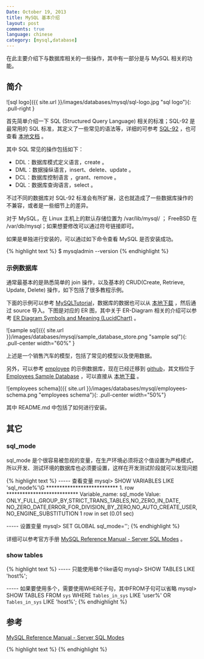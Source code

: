 ```yaml
---
Date: October 19, 2013
title: MySQL 基本介绍
layout: post
comments: true
language: chinese
category: [mysql,database]
---
```


在此主要介绍下与数据库相关的一些操作，其中有一部分是与 MySQL 相关的功能。

<!-- more -->


## 简介

![sql logo]({{ site.url }}/images/databases/mysql/sql-logo.jpg "sql logo"){: .pull-right }

首先简单介绍一下 SQL (Structured Query Language) 相关的标准；SQL-92 是最常用的 SQL 标准，其定义了一些常见的语法等，详细的可参考 [SQL-92](http://www.contrib.andrew.cmu.edu/~shadow/sql/sql1992.txt) ，也可查看 [本地文档](/reference/mysql/SQL1992.txt) 。

其中 SQL 常见的操作包括如下：

* DDL：数据库模式定义语言，create 。
* DML：数据操纵语言，insert、delete、update 。
* DCL：数据库控制语言 ，grant、remove 。
* DQL：数据库查询语言，select 。

不过不同的数据库对 SQL-92 标准会有所扩展，这也就造成了一些数据库操作的不兼容，或者是一些细节上的差异。

对于 MySQL，在 Linux 主机上的默认存储位置为 /var/lib/mysql/ ； FreeBSD 在 /var/db/mysql；如果想要修改可以通过符号链接即可。

如果是单独进行安装的，可以通过如下命令查看 MySQL 是否安装成功。

{% highlight text %}
$ mysqladmin --version
{% endhighlight %}

### 示例数据库

通常最基本的是熟悉简单的 join 操作，以及基本的 CRUD(Create, Retrieve, Update, Delete) 操作，如下包括了很多教程示例。

下面的示例可以参考 [MySQLTutorial](http://www.mysqltutorial.org/)，数据库的数据也可以从 [本地下载](/reference/mysql/from_mysqltutorial.sql) ，然后通过 source 导入。下图是对应的 ER 图，其中关于 ER-Diagram 相关的介绍可以参考 [ER Diagram Symbols and Meaning (LucidChart)](https://www.lucidchart.com/pages/ER-diagram-symbols-and-meaning) 。

![sample sql]({{ site.url }}/images/databases/mysql/sample_database_store.png "sample sql"){: .pull-center width="60%" }

上述是一个销售汽车的模型，包括了常见的模型以及使用数据。

<!--
Customers，保存了用户的信息。
Products，产品信息，也就是车的信息。
ProductLines: stores a list of product line categories.
Orders: stores  sales orders placed by customers.
OrderDetails: stores sales order line items for each sales order.
Payments: stores payments made by customers based on their accounts.
Employees: stores all employee information as well as the organization structure such as who reports to whom.
Offices: stores sales office data.
-->


另外，可以参考 [employee](https://launchpad.net/test-db/) 的示例数据库，现在已经迁移到 [github](https://github.com/datacharmer/test_db)，其文档位于 [Employees Sample Database](http://dev.mysql.com/doc/employee/en/) ，可以直接从 [本地下载](/reference/mysql/test_db-master.zip) 。

![employees schema]({{ site.url }}/images/databases/mysql/employees-schema.png "employees schema"){: .pull-center width="50%"}

其中 README.md 中包括了如何进行安装。


## 其它



### sql_mode

sql_mode 是个很容易被忽视的变量，在生产环境必须将这个值设置为严格模式，所以开发、测试环境的数据库也必须要设置，这样在开发测试阶段就可以发现问题

{% highlight text %}
----- 查看变量
mysql> SHOW VARIABLES LIKE 'sql_mode%'\G
 *************************** 1. row ***************************
 Variable_name: sql_mode
         Value: ONLY_FULL_GROUP_BY,STRICT_TRANS_TABLES,NO_ZERO_IN_DATE,
         NO_ZERO_DATE,ERROR_FOR_DIVISION_BY_ZERO,NO_AUTO_CREATE_USER,NO_ENGINE_SUBSTITUTION
         1 row in set (0.01 sec)

----- 设置变量
mysql> SET GLOBAL sql_mode='';
{% endhighlight %}

详细可以参考官方手册 [MySQL Reference Manual - Server SQL Modes](https://dev.mysql.com/doc/refman/5.7/en/sql-mode.html) 。

### show tables


{% highlight text %}
----- 只能使用单个like语句
mysql> SHOW TABLES LIKE 'host%';

----- 如果要使用多个，需要使用WHERE子句，其中FROM子句可以省略
mysql> SHOW TABLES FROM `sys` WHERE `Tables_in_sys` LIKE 'user%' OR `Tables_in_sys` LIKE 'host%';
{% endhighlight %}

<!--
select * from mysql.user where user like 'root%' and host like 'local%';
%匹配多个任意字符；_匹配单个任意字符；
也可以使用正则表达式，也即[NOT] REGEXP操作符或者[NOT] RLIKE。
-->

<!---
http://blog.csdn.net/imzoer/article/details/8277797
-->

## 参考

[MySQL Reference Manual - Server SQL Modes](https://dev.mysql.com/doc/refman/5.7/en/sql-mode.html)


{% highlight text %}
{% endhighlight %}
